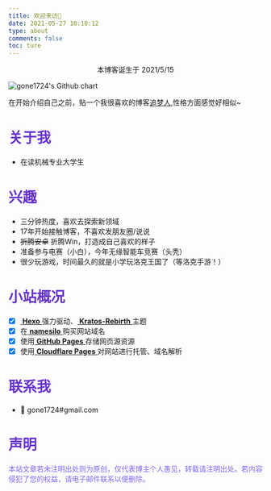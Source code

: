 ```yaml
---
title: 欢迎来访🥳
date: 2021-05-27 10:10:12
type: about
comments: false
toc: ture
---
```


<div style=" text-align:center;">
本博客诞生于 <i class="fa fa-refresh" aria-hidden="true"></i> 2021/5/15
</div>


![gone1724's Github chart](http://ghchart.rshah.org/9370db/gone1724 "这个图片可以动态展示博客的提交日期")

在开始介绍自己之前，贴一个我很喜欢的博客[追梦人](https://dream.ren/about.html),性格方面感觉好相似~

# <font color=#6633cc>关于我</font>

- 在读机械专业大学生

# <font color=#6633cc>兴趣</font>

- 三分钟热度，喜欢去探索新领域
- 17年开始接触博客，不喜欢发朋友圈/说说
- ~~折腾安卓~~ 折腾Win，打造成自己喜欢的样子
- 准备参与电赛（小白），今年无缘智能车竞赛（头秃）
- 很少玩游戏，时间最久的就是小学玩洛克王国了（等洛克手游！）

# <font color=#6633cc>小站概况</font>

- [x] [ **Hexo** ](https://hexo.io)强力驱动、[ **Kratos-Rebirth** ](https://github.com/Candinya/Kratos-Rebirth)主题
- [x] 在[ **namesilo** ](https://www.namesilo.com/)购买网站域名
- [x] 使用[ **GitHub Pages** ](https://github.io)存储网页源资源
- [x] 使用[ **Cloudflare Pages** ](https://pages.cloudflare.com/)对网站进行托管、域名解析

# <font color=#6633cc>联系我</font>

- 📧 gone1724#gmail.com

# <font color=#6633cc>声明</font>
<font color=#7B68EE>本站文章若未注明出处则为原创，仅代表博主个人愚见，转载请注明出处。若内容侵犯了您的权益，请电子邮件联系以便删除。</font>

